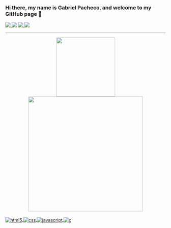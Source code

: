 ### Hi there, my name is Gabriel Pacheco, and welcome to my GitHub page 👋

<div>
  <a href="https://www.linkedin.com/in/gabriel-pacheco-863bb3210/" taget="_blank"><img src="https://img.shields.io/badge/-LinkedIn-%230077B5?style=for-the-badge&logo=linkedin&logoColor=white">
<a href=“https://discordapp.com/users/293036241983766528/” target="_blank"><img src="https://img.shields.io/badge/Discord-7289DA?style=for-the-badge&logo=discord&logoColor=white" ></a>
  <a href="https://www.instagram.com/gabrieel.pachecoo/" target="_blank"><img src="https://img.shields.io/badge/Instagram-E4405F?style=for-the-badge&logo=instagram&logoColor=white">
  <a href = "mailto:gpmotta21@gmail.com"><img src="https://img.shields.io/badge/-Gmail-%23333?style=for-the-badge&logo=gmail&logoColor=white" target="_blank"></a>
</div>
 <hr>
<div align="center">
  <a href="https://github.com/gpmotta21">
  <img height="185em" src="https://github-readme-stats.vercel.app/api?username=gpmotta21&show_icons=true&theme=shades-of-purple&include_all_commits=true&count_private=true&"/>
  <img width="360" src="https://github-readme-stats.vercel.app/api/top-langs/?username=gpmotta21&layout=compact&langs_count=7&theme=shades-of-purple"/>
</div>


<div style="display: inline_block"><br/>
    <img align="center" alt="html5" src="https://img.shields.io/badge/HTML5-E34F26?style=for-the-badge&logo=html5&logoColor=white">
    <img align="center" alt="css" src="https://img.shields.io/badge/CSS3-1572B6?style=for-the-badge&logo=css3&logoColor=white">
    <img align="center" alt="javascript" src="https://img.shields.io/badge/JavaScript-F7DF1E?style=for-the-badge&logo=javascript&logoColor=black">
    <img align="center" alt="c" src="https://img.shields.io/badge/C-00599C?style=for-the-badge&logo=c&logoColor=white">
</div>

  

